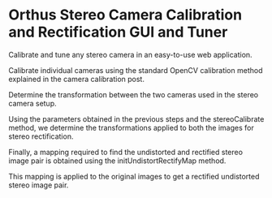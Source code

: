 # Orthus Stereo Camera Calibration and Rectification GUI and Tuner

Calibrate and tune any stereo camera in an easy-to-use web application.


Calibrate individual cameras using the standard OpenCV calibration method explained in the camera calibration post.

Determine the transformation between the two cameras used in the stereo camera setup.

Using the parameters obtained in the previous steps and the stereoCalibrate method, we determine the transformations applied to both the images for stereo rectification.

Finally, a mapping required to find the undistorted and rectified stereo image pair is obtained using the initUndistortRectifyMap method.

This mapping is applied to the original images to get a rectified undistorted stereo image pair.

